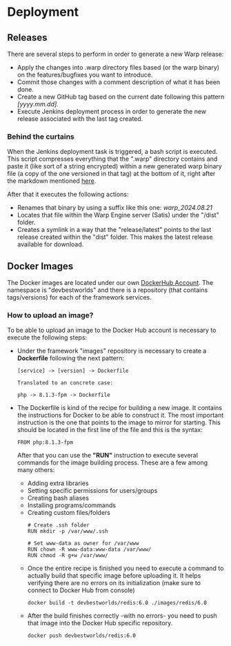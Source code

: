 # Deployment

## Releases

There are several steps to perform in order to generate a new Warp release:
<ul>
	<li>Apply the changes into .warp directory files based (or the warp binary) on the features/bugfixes you want to introduce.</li>
	<li>Commit those changes with a comment description of what it has been done.</li>
	<li>Create a new GitHub tag based on the current date following this pattern <i>[yyyy.mm.dd].</i></li>
	<li>Execute Jenkins deployment process in order to generate the new release associated with the last tag created.</li>
</ul>

### Behind the curtains
When the Jenkins deployment task is triggered, a bash script is executed. This script compresses everything that the ".warp" directory contains and paste it (like sort of a string encrypted) within a new generated warp binary file (a copy of the one versioned in that tag) at the bottom of it, right after the markdown mentioned [here](framework.md).

After that it executes the following actions:
<ul>
<li>Renames that binary by using a suffix like this one: <i>warp_2024.08.21</i></li>
<li>Locates that file within the Warp Engine server (Satis) under the "/dist" folder.</li>
<li>Creates a symlink in a way that the "release/latest" points to the last release created within the "dist" folder. This makes the latest release available for download.</li>
</ul>

## Docker Images
The Docker images are located under our own [DockerHub Account](https://hub.docker.com/). The namespace is "devbestworlds" and there is a repository (that contains tags/versions) for each of the framework services.

### How to upload an image?
To be able to upload an image to the Docker Hub account is necessary to execute the following steps:
<ul>
	<li>Under the framework "images" repository is necessary to create a <b>Dockerfile</b> following the next pattern:

```
[service] -> [version] -> Dockerfile

Translated to an concrete case:

php -> 8.1.3-fpm -> Dockerfile
```
</li>
<li>
The Dockerfile is kind of the recipe for building a new image. It contains the instructions for Docker to be able to construct it. The most important instruction is the one that points to the image to mirror for starting. This should be located in the first line of the file and this is the syntax:

```
FROM php:8.1.3-fpm
```
After that you can use the <b>"RUN"</b> instruction to execute several commands for the image building process. These are a few among many others:
<ul>
	<li>Adding extra libraries</li>
	<li>Setting specific permissions for users/groups</li>
	<li>Creating bash aliases</li>
	<li>Installing programs/commands</li>
	<li>Creating custom files/folders</li>
<ul>
</li>
</ul>

```
# Create .ssh folder  
RUN mkdir -p /var/www/.ssh  
  
# Set www-data as owner for /var/www  
RUN chown -R www-data:www-data /var/www/  
RUN chmod -R g+w /var/www/
```
<li>
Once the entire recipe is finished you need to execute a command to actually build that specific image before uploading it. It helps verifying there are no errors on its initialization (make sure to connect to Docker Hub from console)

```
docker build -t devbestworlds/redis:6.0 ./images/redis/6.0
```

</li>
<li>
After the build finishes correctly -with no errors- you need to push that image into the Docker Hub specific repository.

```
docker push devbestworlds/redis:6.0
```
</li>

